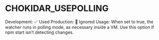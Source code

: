 # CHOKIDAR_USEPOLLING

Development: ✅ Used Production: 🚫 Ignored Usage: When set to true, the watcher runs in polling mode, as necessary inside a VM. Use this option if npm start isn’t detecting changes.
